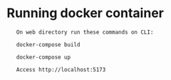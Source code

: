 
# Running docker container

       On web directory run these commands on CLI:

       docker-compose build

       docker-compose up

       Access http://localhost:5173
